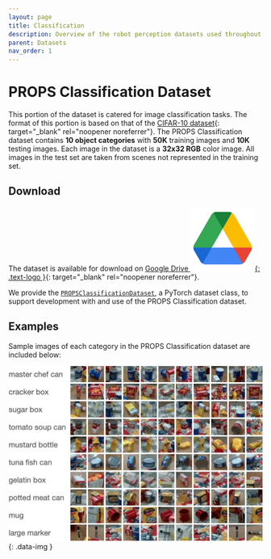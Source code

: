 ```yaml
---
layout: page
title: Classification
description: Overview of the robot perception datasets used throughout the DeepRob course.
parent: Datasets
nav_order: 1
---
```


# PROPS Classification Dataset

This portion of the dataset is catered for image classification tasks. The format of this portion is based on that of the [CIFAR-10 dataset](https://www.cs.toronto.edu/~kriz/cifar.html){: target="_blank" rel="noopener noreferrer"}. The PROPS Classification dataset contains <b>10 object categories</b> with <b>50K</b> training images and <b>10K</b> testing images. Each image in the dataset is a <b>32x32 RGB</b> color image. All images in the test set are taken from scenes not represented in the training set.

## Download

The dataset is available for download on [Google Drive ![](/assets/logos/logo_drive_2020q4_color_2x_web_64dp.png){: .text-logo }](https://drive.google.com/file/d/1C8_JFsnPVm392C-S1rH0y4HFfNkdMlXi/view?usp=share_link){: target="_blank" rel="noopener noreferrer"}.

We provide the [`PROPSClassificationDataset`](/assets/projects/PROPSClassificationDataset.py), a PyTorch dataset class, to support development with and use of the PROPS Classification dataset.

## Examples

Sample images of each category in the PROPS Classification dataset are included below:

![](/assets/images/props_classification.webp){: .data-img }
